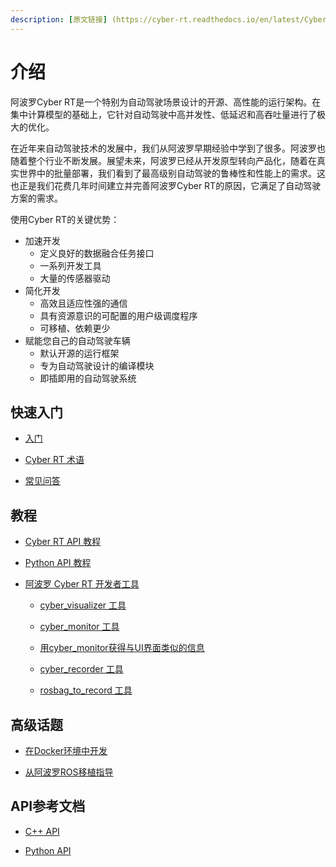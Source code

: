 ```yaml
---
description: [原文链接] (https://cyber-rt.readthedocs.io/en/latest/CyberRT_Python_API.html)百度阿波罗（Apollo）Cyber-RT中文版文档。由爱好者私人翻译，允许任何非商用的转载。
---
```


# 介绍

阿波罗Cyber RT是一个特别为自动驾驶场景设计的开源、高性能的运行架构。在集中计算模型的基础上，它针对自动驾驶中高并发性、低延迟和高吞吐量进行了极大的优化。

在近年来自动驾驶技术的发展中，我们从阿波罗早期经验中学到了很多。阿波罗也随着整个行业不断发展。展望未来，阿波罗已经从开发原型转向产品化，随着在真实世界中的批量部署，我们看到了最高级别自动驾驶的鲁棒性和性能上的需求。这也正是我们花费几年时间建立并完善阿波罗Cyber RT的原因，它满足了自动驾驶方案的需求。

使用Cyber RT的关键优势：

* 加速开发
  * 定义良好的数据融合任务接口
  * 一系列开发工具
  * 大量的传感器驱动
* 简化开发
  * 高效且适应性强的通信
  * 具有资源意识的可配置的用户级调度程序
  * 可移植、依赖更少
* 赋能您自己的自动驾驶车辆
  * 默认开源的运行框架
  * 专为自动驾驶设计的编译模块
  * 即插即用的自动驾驶系统

## 快速入门

* [入门](quick-start/getting-started.md)

* [Cyber RT 术语](quick-start/cyber-rt-terms.md)

* [常见问答](quick-start/f.a.q..md)

## 教程

* [Cyber RT API 教程](tutorial/cyber-rt-api-tutorial.md)

* [Python API 教程](tutorial/python-api-tutorial.md)

* [阿波罗 Cyber RT 开发者工具](tutorial/apollo-cyber-rt-developer-tool.md)

  * [cyber_visualizer 工具](tutorial/apollo-cyber-rt-developer-tool.md#cyber_visualizer工具)

  * [cyber_monitor 工具](tutorial/apollo-cyber-rt-developer-tool.md#cyber_monitor工具)

  * [用cyber_monitor获得与UI界面类似的信息](tutorial/apollo-cyber-rt-developer-tool.md#用cyber_monitor获得与UI界面类似的信息)

  * [cyber_recorder 工具](tutorial/apollo-cyber-rt-developer-tool.md#cyber_recorder工具)

  * [rosbag_to_record 工具](tutorial/apollo-cyber-rt-developer-tool.md#rosbag_to_record工具)
  
## 高级话题

* [在Docker环境中开发](advanced-topics/develop-inside-docker-environment.md)

* [从阿波罗ROS移植指导](advanced-topics/migration-guide-from-apollo-ros.md)

## API参考文档

* [C++ API](api-reference/cpp-api.md)

* [Python API](api-reference/python-api.md)

